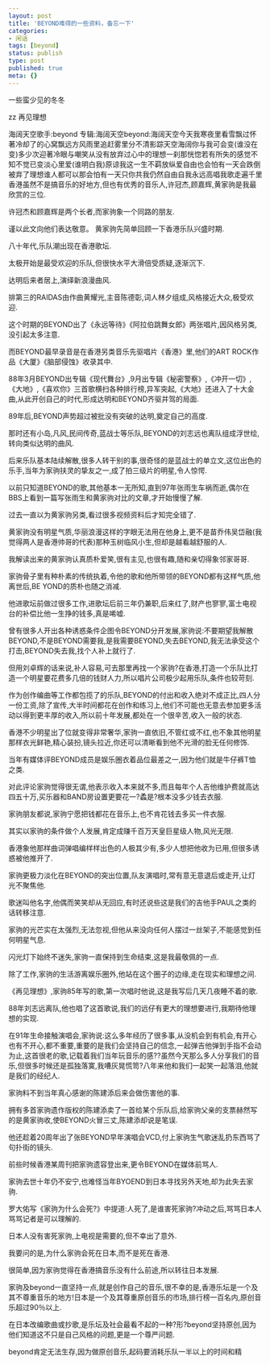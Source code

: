 ```yaml
---
layout: post
title: 'BEYOND难得的一些资料，备忘一下'
categories:
- 闲话
tags: [beyond]
status: publish
type: post
published: true
meta: {}
---
```


一些蛮少见的冬冬

zz 再见理想


海阔天空歌手:beyond 专辑:海阔天空beyond:海阔天空今天我寒夜里看雪飘过怀著冷却了的心窝飘远方风雨里追赶雾里分不清影踪天空海阔你与我可会变(谁没在变)多少次迎著冷眼与嘲笑从没有放弃过心中的理想一刹那恍惚若有所失的感觉不知不觉已变淡心里爱(谁明白我)原谅我这一生不羁放纵爱自由也会怕有一天会跌倒被弃了理想谁人都可以那会怕有一天只你共我仍然自由自我永远高唱我歌走遍千里香港虽然不是搞音乐的好地方,但也有优秀的音乐人,许冠杰,顾嘉辉,黄家驹是我最欣赏的三位.

许冠杰和顾嘉辉是两个长者,而家驹象一个同路的朋友.

谨以此文向他们表达敬意。 黄家驹先简单回顾一下香港乐队兴盛时期.

八十年代,乐队潮出现在香港歌坛.

太极开始是最受欢迎的乐队,但很快水平大滑倍受质疑,逐渐沉下.

达明后来者居上,演绎新浪漫曲风.

排第三的RAIDAS由作曲黄耀光,主音陈德彰,词人林夕组成,风格接近大众,极受欢迎.

这个时期的BEYOND出了《永远等待》《阿拉伯跳舞女郎》两张唱片,因风格另类,没引起太多注意.

而BEYOND最早录音是在香港另类音乐先驱唱片《香港》里,他们的ART ROCK作品《大厦》《脑部侵蚀》收录其中.

88年3月BEYOND出专辑《现代舞台》,9月出专辑《秘密警察》,《冲开一切》,《大地》,《喜欢你》三首歌横扫各种排行榜,异军突起,《大地》还进入了十大金曲,从此开创自己的时代,形成达明和BEYOND齐驱并驾的局面.

89年后,BEYOND声势超过被批没有突破的达明,奠定自己的高度.

那时还有小岛,凡风,民间传奇,蓝战士等乐队,BEYOND的刘志远也离队组成浮世绘,转向类似达明的曲风.

后来乐队基本陆续解散,很多人转干别的事,很奇怪的是蓝战士的单立文,这位出色的乐手,当年为家驹扶灵的挚友之一,成了拍三级片的明星,令人惊愕.

以前只知道BEYOND的歌,其他基本一无所知,直到97年张雨生车祸而逝,偶尔在BBS上看到一篇写张雨生和黄家驹对比的文章,才开始慢慢了解.

过去一直以为黄家驹另类,看过很多视频资料后才知完全错了.

黄家驹没有明星气质,华丽浪漫这样的字眼无法用在他身上,更不是苗乔伟吴岱融(我觉得两人是香港帅哥的代表)那种玉树临风小生,但却是越看越舒服的人.

我解读出来的黄家驹认真质朴爱笑,很有主见,也很有趣,随和亲切得象邻家哥哥.

家驹骨子里有种朴素的传统执着,令他的歌和他所带领的BEYOND都有这样气质,他离世后,BE YOND的质朴也随之消减.

他进歌坛前做过很多工作,进歌坛后前三年仍兼职,后来红了,财产也寥寥,富士电视台的补偿比他一生挣的钱多,真是唏嘘.

曾有很多人开出各种诱惑条件企图令BEYOND分开发展,家驹说:不要期望我解散BEYOND,不是BEYOND需要我,是我需要BEYOND,失去BEYOND,我无法承受这个打击,BEYOND失去我,找个人补上就行了.

但用刘卓辉的话来说,补人容易,可去那里再找一个家驹?在香港,打造一个乐队比打造一个明星要花费多几倍的钱财人力,所以唱片公司极少起用乐队,条件也较苛刻.

作为创作编曲等工作都包揽了的乐队,BEYOND的付出和收入绝对不成正比,四人分一份工资,除了宣传,大半时间都花在创作和练习上,他们不可能也无意去参加更多活动以得到更丰厚的收入,所以前十年发展,都处在一个很辛苦,收入一般的状态.

香港不少明星出了位就变得非常奢华,家驹一直依旧,不管红或不红,也不象其他明星那样衣光鲜艳,精心装扮,镜头拉近,你还可以清晰看到他不光滑的脸无任何修饰.

当年有媒体评BEYOND成员是娱乐圈衣着品位最差之一,因为他们就是牛仔裤T恤之类.

对此评论家驹觉得很无谓,他表示收入本来就不多,而且每年个人吉他维护费就高达四五十万,买乐器和BAND房设置更要花一?蟊是?根本没多少钱去衣服.

家驹朋友都说,家驹宁愿把钱都花在音乐上,也不肯花钱去多买一件衣服.

其实以家驹的条件做个人发展,肯定成赚千百万天皇巨星级人物,风光无限.

香港象他那样曲词弹唱编样样出色的人极其少有,多少人想把他收为已用,但很多诱惑被他推开了.

家驹更极力淡化在BEYOND的突出位置,队友演唱时,常有意无意退后或走开,让灯光不聚焦他.

歌迷叫他名字,他偶而笑笑却从无回应,有时还说些这是我们的吉他手PAUL之类的话转移注意.

家驹的光芒实在太强烈,无法忽视,但他从来没向任何人摆过一丝架子,不能感觉到任何明星气息.

闪光灯下始终不迷失,家驹一直保持到生命结束,这是我最敬佩的一点.

除了工作,家驹的生活游离娱乐圈外,他站在这个圈子的边缘,走在现实和理想之间.

《再见理想》,家驹85年写的歌,第一次唱时他说,这是我写后几天几夜睡不着的歌.

88年刘志远离队,他也唱了这首歌说,我们的远仔有更大的理想要进行,我期待他理想的实现.

在91年生命接触演唱会,家驹说:这么多年经历了很多事,从没机会到有机会,有开心也有不开心,都不重要,重要的是我们会坚持自己的信念,一起弹吉他弹到手指不会动为止,这首很老的歌,记载着我们当年玩音乐的感??虽然今天那么多人分享我们的音乐,但很多时候还是孤独落寞,我嘈灰晃慌笥?八年来他和我们一起笑一起落泪,他就是我们的经纪人.

家驹料不到当年真心感谢的陈建添后来会做伤害他的事.

拥有多首家驹遗作版权的陈建添卖了一首给某个乐队后,给家驹父亲的支票赫然写的是黄家驹收,使BEYOND火冒三丈,陈建添却说是笔误.

他还趁着20周年出了张BEYOND早年演唱会VCD,付上家驹生气歌迷乱扔东西骂了句扑街的镜头.

前些时候香港某周刊把家驹遗容登出来,更令BEYOND在媒体前骂人.

家驹去世十年仍不安宁,也难怪当年BYOEND到日本寻找另外天地,却为此失去家驹.

罗大佑写《家驹为什么会死?》中提道:人死了,是谁害死家驹?冲动之后,骂骂日本人骂骂记者是可以理解的.

日本人没有害死家驹,上电视是需要的,但不幸出了意外.

我要问的是,为什么家驹会死在日本,而不是死在香港.

很简单,因为家驹觉得在香港搞音乐没有什么前途,所以转往日本发展.

家驹及beyond一直坚持一点,就是创作自己的音乐,很不幸的是,香港乐坛是一个及其不尊重音乐的地方!日本是一个及其尊重原创音乐的市场,排行榜一百名内,原创音乐超过90％以上.

在日本改编歌曲或抄歌,是乐坛及社会最看不起的一种?形?beyond坚持原创,因为他们知道这不只是自己风格的问题,更是一个尊严问题.

beyond肯定无法生存,因为做原创音乐,起码要消耗乐队一半以上的时间和精

